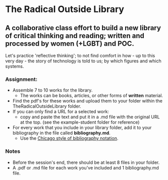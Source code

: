 # The Radical Outside Library

## A collaborative class effort to build a new library of critical thinking and reading; written and processed by women (+LGBT) and POC.

Let's practice 'reflective thinking'; to not find comfort in how - up to this very day - the story of technology is told to us; by which figures and which systems.

### Assignment:
- Assemble 7 to 10 works for the library.
  - The works can be books, articles, or other forms of **written** material.
- Find the pdf's for these works and upload them to your folder within the TheRadicalOutsideLibrary folder.
- If you can only find a URL for a selected work:
  - copy and paste the text and put it in a .md file with the original URL at the top. (see the example-student folder for reference)
- For every work that you include in your library folder, add it to your bibliography in the file called **bibliography.md**.
  - Use the [Chicago style of bibliography notation](http://www.chicagomanualofstyle.org/tools_citationguide/citation-guide-1.html).


### Notes
- Before the session's end, there should be at least 8 files in your folder.
- A .pdf or .md file for each work you've included and 1 bibliography.md file.
